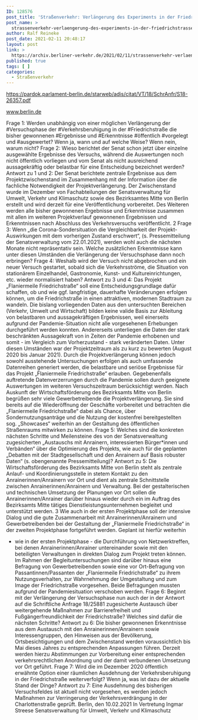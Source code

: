 ```yaml
---
ID: 128576
post_title: 'Straßenverkehr: Verlängerung des Experiments in der Friedrichstraße, aus Senat'
post_name: >
  strassenverkehr-verlaengerung-des-experiments-in-der-friedrichstrasse-aus-senat
author: Ralf Reineke
post_date: 2021-02-11 20:48:17
layout: post
link: >
  https://archiv.berliner-verkehr.de/2021/02/11/strassenverkehr-verlaengerung-des-experiments-in-der-friedrichstrasse-aus-senat/
published: true
tags: [ ]
categories:
  - Straßenverkehr
---
```

https://pardok.parlament-berlin.de/starweb/adis/citat/VT/18/SchrAnfr/S18-26357.pdf

www.berlin.de

Frage 1:
Werden unabhängig von einer möglichen Verlängerung der #Versuchsphase der #Verkehrsberuhigung in der
#Friedrichstraße die bisher gewonnenen #Ergebnisse und #Erkenntnisse #öffentlich #vorgelegt und #ausgewertet?
Wenn ja, wann und auf welche Weise? Wenn nein, warum nicht?
Frage 2:
Wieso berichtet der Senat schon jetzt über einzelne ausgewählte Ergebnisse des Versuchs, während die
Auswertungen noch nicht öffentlich vorliegen und vom Senat als nicht ausreichend aussagekräftig oder
belastbar für eine Entscheidung bezeichnet werden?
Antwort zu 1 und 2:
Der Senat berichtete zentrale Ergebnisse aus dem Projektzwischenstand im
Zusammenhang mit der Information über die fachliche Notwendigkeit der
Projektverlängerung. Der Zwischenstand wurde im Dezember von Fachabteilungen der
Senatsverwaltung für Umwelt, Verkehr und Klimaschutz sowie des Bezirksamtes Mitte von
Berlin erstellt und wird derzeit für eine Veröffentlichung vorbereitet.
Des Weiteren werden alle bisher gewonnenen Ergebnisse und Erkenntnisse zusammen mit
allen im weiteren Projektverlauf gewonnenen Ergebnissen und Erkenntnissen nach
Abschluss des Verkehrsversuchs veröffentlicht.
2
Frage 3:
Wenn „die Corona-Sondersituation die Vergleichbarkeit der Projekt-Auswirkungen mit dem vorherigen
Zustand erschwert“, (s. Pressemitteilung der Senatsverwaltung vom 22.01.2021), werden wohl auch die
nächsten Monate nicht repräsentativ sein. Welche zusätzlichen Erkenntnisse kann unter diesen Umständen
die Verlängerung der Versuchsphase dann noch erbringen?
Frage 4:
Weshalb wird der Versuch nicht abgebrochen und ein neuer Versuch gestartet, sobald sich die
Verkehrsströme, die Situation von stationärem Einzelhandel, Gastronomie, Kunst- und Kultureinrichtungen,
etc. wieder normalisiert haben?
Antwort zu 3 und 4:
Das Projekt „Flaniermeile Friedrichstraße“ soll eine Entscheidungsgrundlage dafür schaffen,
ob und wie ggf. langfristige, dauerhafte Veränderungen erfolgen können, um die
Friedrichstraße in einen attraktiven, modernen Stadtraum zu wandeln.
Die bislang vorliegenden Daten aus den untersuchten Bereichen (Verkehr, Umwelt und
Wirtschaft) bilden keine valide Basis zur Ableitung von belastbaren und aussagekräftigen
Ergebnissen, weil einerseits aufgrund der Pandemie-Situation nicht alle vorgesehenen
Erhebungen durchgeführt werden konnten. Andererseits unterliegen die Daten der stark
beschränkten Aussagekraft von in Zeiten der Pandemie erhobenen und somit - im Vergleich
zum Vorherzustand - stark veränderten Daten. Unter diesen Umständen war der
Projektzeitraum als zu kurz zu bewerten (August 2020 bis Januar 2021). Durch die
Projektverlängerung können jedoch sowohl ausstehende Untersuchungen erfolgen als auch
umfassende Datenreihen generiert werden, die belastbare und seriöse Ergebnisse für das
Projekt „Flaniermeile Friedrichstraße“ erlauben. Gegebenenfalls auftretende
Datenverzerrungen durch die Pandemie sollen durch geeignete Auswertungen im weiteren
Versuchszeitraum berücksichtigt werden.
Nach Auskunft der Wirtschaftsförderung des Bezirksamts Mitte von Berlin begrüßen sehr
viele Gewerbetreibende die Projektverlängerung. Sie sind bereits auf die Wiederöffnung der
Geschäfte vorbereitet und betrachten die „Flaniermeile Friedrichstraße“ dabei als Chance,
über Sondernutzungsanträge und die Nutzung der kostenfrei bereitgestellten sog.
„Showcases“ weiterhin an der Gestaltung des öffentlichen Straßenraums mitwirken zu
können.
Frage 5:
Welches sind die konkreten nächsten Schritte und Meilensteine des von der Senatsverwaltung zugesicherten
„Austauschs mit Anrainern, interessierten Bürger*innen und Verbänden“ über die Optimierung des Projekts,
wie auch für die geplanten „Debatten mit der Stadtgesellschaft und den Anrainern auf Basis robuster Daten“
(s. obengenannte Pressemitteilung)?
Antwort zu 5:
Die Wirtschaftsförderung des Bezirksamts Mitte von Berlin steht als zentrale Anlauf- und
Koordinierungsstelle in stetem Kontakt zu den Anrainerinnen/Anrainern vor Ort und dient
als zentrale Schnittstelle zwischen Anrainerinnen/Anrainern und Verwaltung. Bei der
gestalterischen und technischen Umsetzung der Planungen vor Ort sollen die
Anrainerinnen/Anrainer darüber hinaus wieder durch ein im Auftrag des Bezirksamts Mitte
tätiges Dienstleistungsunternehmen begleitet und unterstützt werden.
3
Wie auch in der ersten Projektphase soll der intensive Dialog und die gute Zusammenarbeit
mit Anrainerinnen/Anrainern und Gewerbetreibenden bei der Gestaltung der „Flaniermeile
Friedrichstraße“ in der zweiten Projektphase fortgeführt werden. Geplant ist hierfür weiterhin
- wie in der ersten Projektphase - die Durchführung von Netzwerktreffen, bei denen
Anrainerinnen/Anrainer untereinander sowie mit den beteiligten Verwaltungen in direkten
Dialog zum Projekt treten können.
Im Rahmen der Begleituntersuchungen sind darüber hinaus eine Befragung von
Gewerbetreibenden sowie eine vor Ort-Befragung von Passantinnen/Passanten der
„Flaniermeile Friedrichstraße“ zu ihrem Nutzungsverhalten, zur Wahrnehmung der
Umgestaltung und zum Image der Friedrichstraße vorgesehen. Beide Befragungen mussten
aufgrund der Pandemiesituation verschoben werden.
Frage 6:
Beginnt mit der Verlängerung der Versuchsphase nun auch der in der Antwort auf die Schriftliche Anfrage
18/25881 zugesicherte Austausch über weitergehende Maßnahmen zur Barrierefreiheit und
Fußgängerfreundlichkeit der Friedrichstraße? Welches sind dafür die nächsten Schritte?
Antwort zu 6:
Die bisher gewonnenen Erkenntnisse aus dem Austausch mit den Anrainerinnen/Anrainern
sowie Interessengruppen, den Hinweisen aus der Bevölkerung, Ortsbesichtigungen und
dem Zwischenstand werden voraussichtlich bis Mai dieses Jahres zu entsprechenden
Anpassungen führen. Derzeit werden hierzu Abstimmungen zur Vorbereitung einer
entsprechenden verkehrsrechtlichen Anordnung und der damit verbundenen Umsetzung
vor Ort geführt.
Frage 7:
Wird die im Dezember 2020 öffentlich erwähnte Option einer räumlichen Ausdehnung der Verkehrsberuhigung
in der Friedrichstraße weiterverfolgt? Wenn ja, was ist dazu der aktuelle Stand der Dinge?
Antwort zu 7:
Eine Ausdehnung des bisherigen Versuchsfeldes ist aktuell nicht vorgesehen, es werden
jedoch Maßnahmen zur Verringerung der Verkehrsverdrängung in der Charlottenstraße
geprüft.
Berlin, den 10.02.2021
In Vertretung
Ingmar Streese
Senatsverwaltung für
Umwelt, Verkehr und Klimaschutz